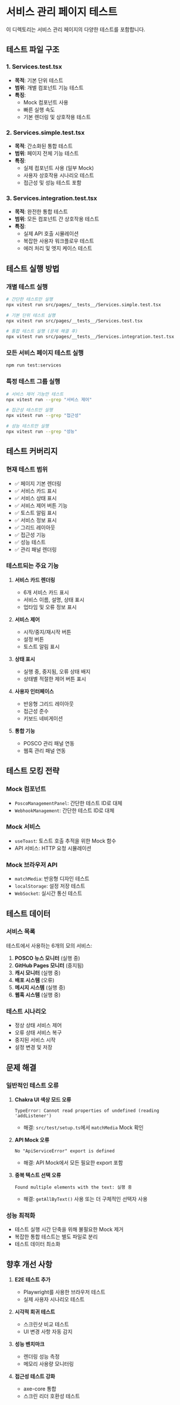 # 서비스 관리 페이지 테스트

이 디렉토리는 서비스 관리 페이지의 다양한 테스트를 포함합니다.

## 테스트 파일 구조

### 1. Services.test.tsx
- **목적**: 기본 단위 테스트
- **범위**: 개별 컴포넌트 기능 테스트
- **특징**: 
  - Mock 컴포넌트 사용
  - 빠른 실행 속도
  - 기본 렌더링 및 상호작용 테스트

### 2. Services.simple.test.tsx
- **목적**: 간소화된 통합 테스트
- **범위**: 페이지 전체 기능 테스트
- **특징**:
  - 실제 컴포넌트 사용 (일부 Mock)
  - 사용자 상호작용 시나리오 테스트
  - 접근성 및 성능 테스트 포함

### 3. Services.integration.test.tsx
- **목적**: 완전한 통합 테스트
- **범위**: 모든 컴포넌트 간 상호작용 테스트
- **특징**:
  - 실제 API 호출 시뮬레이션
  - 복잡한 사용자 워크플로우 테스트
  - 에러 처리 및 엣지 케이스 테스트

## 테스트 실행 방법

### 개별 테스트 실행
```bash
# 간단한 테스트만 실행
npx vitest run src/pages/__tests__/Services.simple.test.tsx

# 기본 단위 테스트 실행
npx vitest run src/pages/__tests__/Services.test.tsx

# 통합 테스트 실행 (문제 해결 후)
npx vitest run src/pages/__tests__/Services.integration.test.tsx
```

### 모든 서비스 페이지 테스트 실행
```bash
npm run test:services
```

### 특정 테스트 그룹 실행
```bash
# 서비스 제어 기능만 테스트
npx vitest run --grep "서비스 제어"

# 접근성 테스트만 실행
npx vitest run --grep "접근성"

# 성능 테스트만 실행
npx vitest run --grep "성능"
```

## 테스트 커버리지

### 현재 테스트 범위
- ✅ 페이지 기본 렌더링
- ✅ 서비스 카드 표시
- ✅ 서비스 상태 표시
- ✅ 서비스 제어 버튼 기능
- ✅ 토스트 알림 표시
- ✅ 서비스 정보 표시
- ✅ 그리드 레이아웃
- ✅ 접근성 기능
- ✅ 성능 테스트
- ✅ 관리 패널 렌더링

### 테스트되는 주요 기능
1. **서비스 카드 렌더링**
   - 6개 서비스 카드 표시
   - 서비스 이름, 설명, 상태 표시
   - 업타임 및 오류 정보 표시

2. **서비스 제어**
   - 시작/중지/재시작 버튼
   - 설정 버튼
   - 토스트 알림 표시

3. **상태 표시**
   - 실행 중, 중지됨, 오류 상태 배지
   - 상태별 적절한 제어 버튼 표시

4. **사용자 인터페이스**
   - 반응형 그리드 레이아웃
   - 접근성 준수
   - 키보드 네비게이션

5. **통합 기능**
   - POSCO 관리 패널 연동
   - 웹훅 관리 패널 연동

## 테스트 모킹 전략

### Mock 컴포넌트
- `PoscoManagementPanel`: 간단한 테스트 ID로 대체
- `WebhookManagement`: 간단한 테스트 ID로 대체

### Mock 서비스
- `useToast`: 토스트 호출 추적을 위한 Mock 함수
- API 서비스: HTTP 요청 시뮬레이션

### Mock 브라우저 API
- `matchMedia`: 반응형 디자인 테스트
- `localStorage`: 설정 저장 테스트
- `WebSocket`: 실시간 통신 테스트

## 테스트 데이터

### 서비스 목록
테스트에서 사용하는 6개의 모의 서비스:

1. **POSCO 뉴스 모니터** (실행 중)
2. **GitHub Pages 모니터** (중지됨)
3. **캐시 모니터** (실행 중)
4. **배포 시스템** (오류)
5. **메시지 시스템** (실행 중)
6. **웹훅 시스템** (실행 중)

### 테스트 시나리오
- 정상 상태 서비스 제어
- 오류 상태 서비스 복구
- 중지된 서비스 시작
- 설정 변경 및 저장

## 문제 해결

### 일반적인 테스트 오류

1. **Chakra UI 색상 모드 오류**
   ```
   TypeError: Cannot read properties of undefined (reading 'addListener')
   ```
   - 해결: `src/test/setup.ts`에서 `matchMedia` Mock 확인

2. **API Mock 오류**
   ```
   No "ApiServiceError" export is defined
   ```
   - 해결: API Mock에서 모든 필요한 export 포함

3. **중복 텍스트 선택 오류**
   ```
   Found multiple elements with the text: 실행 중
   ```
   - 해결: `getAllByText()` 사용 또는 더 구체적인 선택자 사용

### 성능 최적화

- 테스트 실행 시간 단축을 위해 불필요한 Mock 제거
- 복잡한 통합 테스트는 별도 파일로 분리
- 테스트 데이터 최소화

## 향후 개선 사항

1. **E2E 테스트 추가**
   - Playwright를 사용한 브라우저 테스트
   - 실제 사용자 시나리오 테스트

2. **시각적 회귀 테스트**
   - 스크린샷 비교 테스트
   - UI 변경 사항 자동 감지

3. **성능 벤치마크**
   - 렌더링 성능 측정
   - 메모리 사용량 모니터링

4. **접근성 테스트 강화**
   - axe-core 통합
   - 스크린 리더 호환성 테스트